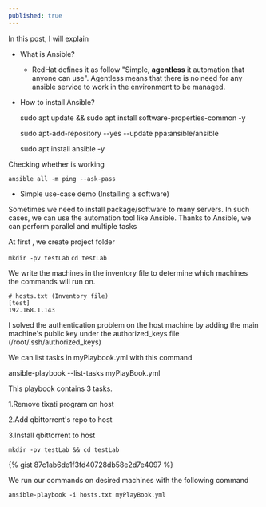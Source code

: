 ```yaml
---
published: true
---
```

In this post, I will explain
* What is Ansible?
  * RedHat defines it as follow "Simple, **agentless** it automation that anyone can use". Agentless means that there is no need for any ansible service to work in the environment to be managed.
* How to install Ansible?

  sudo apt update && sudo apt install software-properties-common -y

  sudo apt-add-repository --yes --update ppa:ansible/ansible

  sudo apt install ansible -y

Checking whether is working

```ansible all -m ping --ask-pass```


* Simple use-case demo (Installing a software)

Sometimes we need to install package/software to many servers. In such cases, we can use the automation tool like Ansible.
Thanks to Ansible, we can perform parallel and multiple tasks

At first , we create project folder

  ```mkdir -pv testLab```
  ```cd testLab```

We write the machines in the inventory file to determine which machines the commands will run on.
  ```
  # hosts.txt (Inventory file)
  [test]
  192.168.1.143
  ```

I solved the authentication problem on the host machine by adding the main machine's public key under the authorized_keys file (/root/.ssh/authorized_keys)

We can list tasks in myPlaybook.yml with this command  

  ansible-playbook --list-tasks myPlayBook.yml

This playbook contains 3 tasks.

1.Remove tixati program on host

2.Add qbittorrent's repo to host

3.Install qbittorrent to host

  ```mkdir -pv testLab && cd testLab```



  {% gist 87c1ab6de1f3fd40728db58e2d7e4097 %}

We run our commands on desired machines with the following command

  ```ansible-playbook -i hosts.txt myPlayBook.yml```
